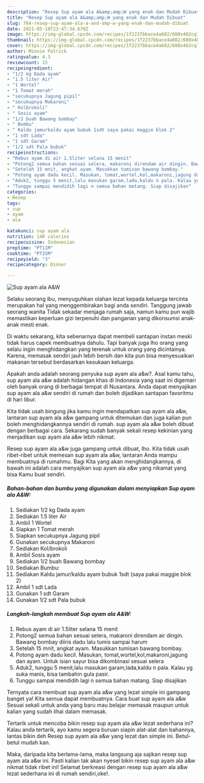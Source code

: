```yaml
---
description: "Resep Sup ayam ala A&amp;amp;W yang enak dan Mudah Dibuat"
title: "Resep Sup ayam ala A&amp;amp;W yang enak dan Mudah Dibuat"
slug: 764-resep-sup-ayam-ala-a-and-amp-w-yang-enak-dan-mudah-dibuat
date: 2021-05-18T23:47:34.670Z
image: https://img-global.cpcdn.com/recipes/1f2237bbace4a602/680x482cq70/sup-ayam-ala-aw-foto-resep-utama.jpg
thumbnail: https://img-global.cpcdn.com/recipes/1f2237bbace4a602/680x482cq70/sup-ayam-ala-aw-foto-resep-utama.jpg
cover: https://img-global.cpcdn.com/recipes/1f2237bbace4a602/680x482cq70/sup-ayam-ala-aw-foto-resep-utama.jpg
author: Minnie Patrick
ratingvalue: 4.3
reviewcount: 15
recipeingredient:
- "1/2 kg Dada ayam"
- "1.5 liter Air"
- "1 Wortel"
- "1 Tomat merah"
- "secukupnya Jagung pipil"
- "secukupnya Makaroni"
- " Kolbrokoli"
- " Sosis ayam"
- "1/2 buah Bawang bombay"
- " Bumbu"
- " Kaldu jamurkaldu ayam bubuk 1sdt saya pakai maggie blok 2"
- "1 sdt Lada"
- "1 sdt Garam"
- "1/2 sdt Pala bubuk"
recipeinstructions:
- "Rebus ayam di air 1.5liter selana 15 menit"
- "Potong2 semua bahan sesuai selera, makaroni direndam air dingin. Bawang bombay diiris dadu lalu tumis sampai harum"
- "Setelah 15 mnit, angkat ayam. Masukkan tumisan bawang bombay."
- "Potong ayam dadu kecil. Masukan, tomat,wortel,kol,makaroni,jagung dan ayam. Untuk isian sayur bisa dikombinasi sesuai selera"
- "Aduk2, tunggu 5 menit,lalu masukan garam,lada,kaldu n pala. Kalau yg suka manis, bisa tambahin gula pasir."
- "Tunggu sampai mendidih lagi n semua bahan matang. Siap disajikan"
categories:
- Resep
tags:
- sup
- ayam
- ala

katakunci: sup ayam ala 
nutrition: 140 calories
recipecuisine: Indonesian
preptime: "PT11M"
cooktime: "PT35M"
recipeyield: "3"
recipecategory: Dinner

---
```



![Sup ayam ala A&amp;W](https://img-global.cpcdn.com/recipes/1f2237bbace4a602/680x482cq70/sup-ayam-ala-aw-foto-resep-utama.jpg)

Selaku seorang ibu, menyuguhkan olahan lezat kepada keluarga tercinta merupakan hal yang menggembirakan bagi anda sendiri. Tanggung jawab seorang  wanita Tidak sekadar menjaga rumah saja, namun kamu pun wajib memastikan keperluan gizi terpenuhi dan panganan yang dikonsumsi anak-anak mesti enak.

Di waktu  sekarang, kita sebenarnya dapat membeli santapan instan meski tidak harus capek membuatnya dahulu. Tapi banyak juga lho orang yang selalu ingin menghidangkan yang terenak untuk orang yang dicintainya. Karena, memasak sendiri jauh lebih bersih dan kita pun bisa menyesuaikan makanan tersebut berdasarkan kesukaan keluarga. 



Apakah anda adalah seorang penyuka sup ayam ala a&amp;w?. Asal kamu tahu, sup ayam ala a&amp;w adalah hidangan khas di Indonesia yang saat ini digemari oleh banyak orang di berbagai tempat di Nusantara. Anda dapat menyajikan sup ayam ala a&amp;w sendiri di rumah dan boleh dijadikan santapan favoritmu di hari libur.

Kita tidak usah bingung jika kamu ingin mendapatkan sup ayam ala a&amp;w, lantaran sup ayam ala a&amp;w gampang untuk ditemukan dan juga kalian pun boleh menghidangkannya sendiri di rumah. sup ayam ala a&amp;w boleh dibuat dengan berbagai cara. Sekarang sudah banyak sekali resep kekinian yang menjadikan sup ayam ala a&amp;w lebih nikmat.

Resep sup ayam ala a&amp;w juga gampang untuk dibuat, lho. Kita tidak usah ribet-ribet untuk memesan sup ayam ala a&amp;w, lantaran Anda mampu membuatnya di rumahmu. Bagi Kita yang akan menghidangkannya, di bawah ini adalah cara menyajikan sup ayam ala a&amp;w yang nikamat yang bisa Kamu buat sendiri.

<!--inarticleads1-->

##### Bahan-bahan dan bumbu yang digunakan dalam menyiapkan Sup ayam ala A&amp;W:

1. Sediakan 1/2 kg Dada ayam
1. Sediakan 1.5 liter Air
1. Ambil 1 Wortel
1. Siapkan 1 Tomat merah
1. Siapkan secukupnya Jagung pipil
1. Gunakan secukupnya Makaroni
1. Sediakan  Kol/brokoli
1. Ambil  Sosis ayam
1. Sediakan 1/2 buah Bawang bombay
1. Sediakan  Bumbu:
1. Sediakan  Kaldu jamur/kaldu ayam bubuk 1sdt (saya pakai maggie blok 2)
1. Ambil 1 sdt Lada
1. Gunakan 1 sdt Garam
1. Gunakan 1/2 sdt Pala bubuk




<!--inarticleads2-->

##### Langkah-langkah membuat Sup ayam ala A&amp;W:

1. Rebus ayam di air 1.5liter selana 15 menit
1. Potong2 semua bahan sesuai selera, makaroni direndam air dingin. Bawang bombay diiris dadu lalu tumis sampai harum
1. Setelah 15 mnit, angkat ayam. Masukkan tumisan bawang bombay.
1. Potong ayam dadu kecil. Masukan, tomat,wortel,kol,makaroni,jagung dan ayam. Untuk isian sayur bisa dikombinasi sesuai selera
1. Aduk2, tunggu 5 menit,lalu masukan garam,lada,kaldu n pala. Kalau yg suka manis, bisa tambahin gula pasir.
1. Tunggu sampai mendidih lagi n semua bahan matang. Siap disajikan




Ternyata cara membuat sup ayam ala a&amp;w yang lezat simple ini gampang banget ya! Kita semua dapat membuatnya. Cara buat sup ayam ala a&amp;w Sesuai sekali untuk anda yang baru mau belajar memasak maupun untuk kalian yang sudah lihai dalam memasak.

Tertarik untuk mencoba bikin resep sup ayam ala a&amp;w lezat sederhana ini? Kalau anda tertarik, ayo kamu segera buruan siapin alat-alat dan bahannya, lantas bikin deh Resep sup ayam ala a&amp;w yang lezat dan simple ini. Betul-betul mudah kan. 

Maka, daripada kita berlama-lama, maka langsung aja sajikan resep sup ayam ala a&amp;w ini. Pasti kalian tak akan nyesel bikin resep sup ayam ala a&amp;w nikmat tidak ribet ini! Selamat berkreasi dengan resep sup ayam ala a&amp;w lezat sederhana ini di rumah sendiri,oke!.

